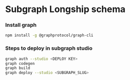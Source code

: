 # Subgraph Longship schema
### Install graph
```bash
npm install -g @graphprotocol/graph-cli
```

### Steps to deploy in subgraph studio
```bash
graph auth --studio <DEPLOY KEY>
graph codegen
graph build
graph deploy --studio <SUBGRAPH_SLUG>
```